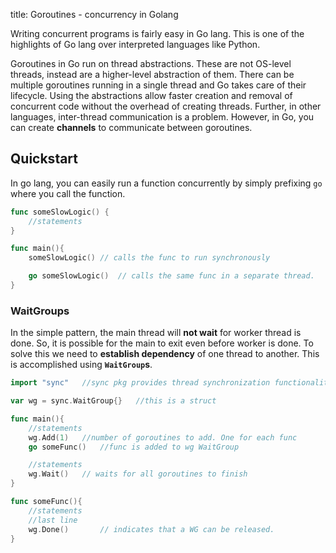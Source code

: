 title: Goroutines - concurrency in Golang

Writing concurrent programs is fairly easy in Go lang. This is one of the highlights of Go lang over interpreted languages like Python.

Goroutines in Go run on thread abstractions. These are not OS-level threads, instead are a higher-level abstraction of them. There can be multiple goroutines running in a single thread and Go takes care of their lifecycle. Using the abstractions allow faster creation and removal of concurrent code without the overhead of creating threads. Further, in other languages, inter-thread communication is a problem. However, in Go, you can create **channels** to communicate between goroutines.

## Quickstart
In go lang, you can easily run a function concurrently by simply prefixing `go` where you call the function.

```go
func someSlowLogic() {
    //statements
}

func main(){
    someSlowLogic() // calls the func to run synchronously

    go someSlowLogic()  // calls the same func in a separate thread.
}
```
### WaitGroups
In the simple pattern, the main thread will **not wait** for worker thread is done. So, it is possible for the main to exit even before worker is done. To solve this we need to **establish dependency** of one thread to another. This is accomplished using **`WaitGroup`s**.

```go
import "sync"   //sync pkg provides thread synchronization functionality

var wg = sync.WaitGroup{}   //this is a struct

func main(){
    //statements
    wg.Add(1)   //number of goroutines to add. One for each func
    go someFunc()   //func is added to wg WaitGroup

    //statements
    wg.Wait()   // waits for all goroutines to finish
}

func someFunc(){
    //statements
    //last line
    wg.Done()       // indicates that a WG can be released.
}
```

